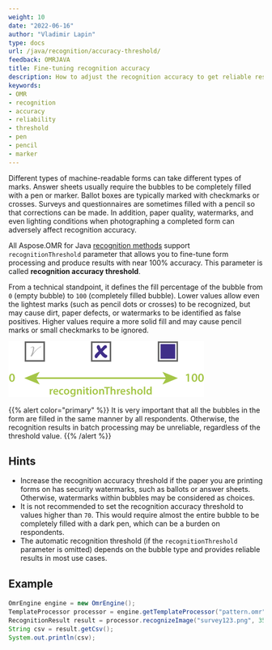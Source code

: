 ```yaml
---
weight: 10
date: "2022-06-16"
author: "Vladimir Lapin"
type: docs
url: /java/recognition/accuracy-threshold/
feedback: OMRJAVA
title: Fine-tuning recognition accuracy
description: How to adjust the recognition accuracy to get reliable results for all types of marks under various conditions.
keywords:
- OMR
- recognition
- accuracy
- reliability
- threshold
- pen
- pencil
- marker
---
```


Different types of machine-readable forms can take different types of marks. Answer sheets usually require the bubbles to be completely filled with a pen or marker. Ballot boxes are typically marked with checkmarks or crosses. Surveys and questionnaires are sometimes filled with a pencil so that corrections can be made. In addition, paper quality, watermarks, and even lighting conditions when photographing a completed form can adversely affect recognition accuracy.

All Aspose.OMR for Java [recognition methods](/omr/java/recognition/) support `recognitionThreshold` parameter that allows you to fine-tune form processing and produce results with near 100% accuracy. This parameter is called **recognition accuracy threshold**.

From a technical standpoint, it defines the fill percentage of the bubble from `0` (empty bubble) to `100` (completely filled bubble). Lower values allow even the lightest marks (such as pencil dots or crosses) to be recognized, but may cause dirt, paper defects, or watermarks to be identified as false positives. Higher values require a more solid fill and may cause pencil marks or small checkmarks to be ignored.

![Recognition accuracy threshold](recognitionThreshold.png)

{{% alert color="primary" %}} 
It is very important that all the bubbles in the form are filled in the same manner by all respondents. Otherwise, the recognition results in batch processing may be unreliable, regardless of the threshold value.
{{% /alert %}} 

## Hints

- Increase the recognition accuracy threshold if the paper you are printing forms on has security watermarks, such as ballots or answer sheets. Otherwise, watermarks within bubbles may be considered as choices.
- It is not recommended to set the recognition accuracy threshold to values higher than `70`. This would require almost the entire bubble to be completely filled with a dark pen, which can be a burden on respondents.
- The automatic recognition threshold (if the `recognitionThreshold` parameter is omitted) depends on the bubble type and provides reliable results in most use cases.

## Example

```java
OmrEngine engine = new OmrEngine();
TemplateProcessor processor = engine.getTemplateProcessor("pattern.omr");
RecognitionResult result = processor.recognizeImage("survey123.png", 35);
String csv = result.getCsv();
System.out.println(csv);
```
